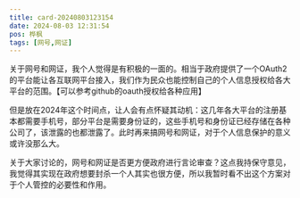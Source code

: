 ```yaml
---
title: card-20240803123154
date: 2024-08-03 12:31:54
pos: 桦枫
tags: [网号,网证]
---
```

关于网号和网证，我个人觉得是有积极的一面的。相当于政府提供了一个OAuth2的平台能让各互联网平台接入，我们作为民众也能控制自己的个人信息授权给各大平台的范围。【可以参考github的oauth授权给各种应用】

但是放在2024年这个时间点，让人会有点怀疑其动机：这几年各大平台的注册基本都需要手机号，部分平台是需要身份证的，这些手机号和身份证已经存储在各种公司了，该泄露的也都泄露了。此时再来搞网号和网证，对于个人信息保护的意义或许没那么大。

关于大家讨论的，网号和网证是否更方便政府进行言论审查？这点我持保守意见，我觉得其实现在政府想要封杀一个人其实也很方便，所以我暂时看不出这个方案对于个人管控的必要性和作用。